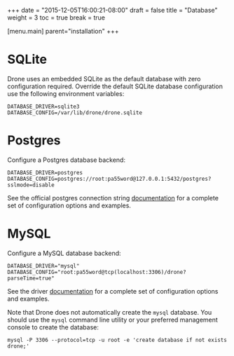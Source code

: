 +++
date = "2015-12-05T16:00:21-08:00"
draft = false
title = "Database"
weight = 3
toc = true
break = true

[menu.main]
	parent="installation"
+++

# SQLite

Drone uses an embedded SQLite as the default database with zero configuration required. Override the default SQLite database configuration use the following environment variables:

```
DATABASE_DRIVER=sqlite3
DATABASE_CONFIG=/var/lib/drone/drone.sqlite
```

# Postgres

Configure a Postgres database backend:

```
DATABASE_DRIVER=postgres
DATABASE_CONFIG=postgres://root:pa55word@127.0.0.1:5432/postgres?sslmode=disable
```

See the official postgres connection string [documentation](http://www.postgresql.org/docs/current/static/libpq-connect.html#LIBPQ-CONNSTRING) for a complete set of configuration options and examples.

# MySQL

Configure a MySQL database backend:

```
DATABASE_DRIVER="mysql"
DATABASE_CONFIG="root:pa55word@tcp(localhost:3306)/drone?parseTime=true"
```
See the driver [documentation](https://github.com/go-sql-driver/mysql#dsn-data-source-name) for a complete set of configuration options and examples.

Note that Drone does not automatically create the `mysql` database. You should use the `mysql` command line utility or your preferred management console to create the database:

```
mysql -P 3306 --protocol=tcp -u root -e 'create database if not exists drone;'
```
